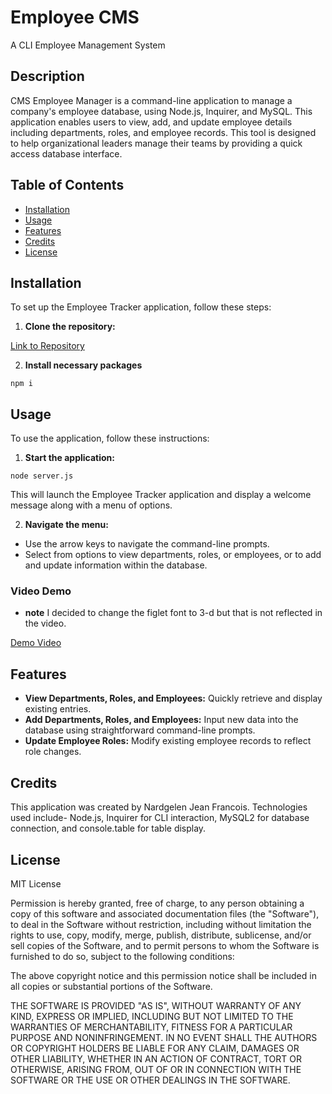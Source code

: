 # Employee CMS
A CLI Employee Management System


## Description

CMS Employee Manager is a command-line application to manage a company's employee database, using Node.js, Inquirer, and MySQL. This application enables users to view, add, and update employee details including departments, roles, and employee records. This tool is designed to help organizational leaders manage their teams by providing a quick access database interface.

## Table of Contents

- [Installation](#installation)
- [Usage](#usage)
- [Features](#features)
- [Credits](#credits)
- [License](#license)

## Installation

To set up the Employee Tracker application, follow these steps:

1. **Clone the repository:**

[Link to Repository](https://github.com/Nardgie/cms)

2. **Install necessary packages**

`npm i`


## Usage

To use the application, follow these instructions:

1. **Start the application:**

`node server.js`

This will launch the Employee Tracker application and display a welcome message along with a menu of options.

2. **Navigate the menu:**
- Use the arrow keys to navigate the command-line prompts.
- Select from options to view departments, roles, or employees, or to add and update information within the database.

### Video Demo
- **note** I decided to change the figlet font to 3-d but that is not reflected in the video.

[Demo Video](https://watch.screencastify.com/v/2tVDPscBY3Qz8OgHiWkD)


## Features

- **View Departments, Roles, and Employees:** Quickly retrieve and display existing entries.
- **Add Departments, Roles, and Employees:** Input new data into the database using straightforward command-line prompts.
- **Update Employee Roles:** Modify existing employee records to reflect role changes.

## Credits

This application was created by Nardgelen Jean Francois.
Technologies used include- Node.js, Inquirer for CLI interaction, MySQL2 for database connection, and console.table for table display.

## License

MIT License

Permission is hereby granted, free of charge, to any person obtaining a copy of this software and associated documentation files (the "Software"), to deal in the Software without restriction, including without limitation the rights to use, copy, modify, merge, publish, distribute, sublicense, and/or sell copies of the Software, and to permit persons to whom the Software is furnished to do so, subject to the following conditions:

The above copyright notice and this permission notice shall be included in all copies or substantial portions of the Software.

THE SOFTWARE IS PROVIDED "AS IS", WITHOUT WARRANTY OF ANY KIND, EXPRESS OR IMPLIED, INCLUDING BUT NOT LIMITED TO THE WARRANTIES OF MERCHANTABILITY, FITNESS FOR A PARTICULAR PURPOSE AND NONINFRINGEMENT. IN NO EVENT SHALL THE AUTHORS OR COPYRIGHT HOLDERS BE LIABLE FOR ANY CLAIM, DAMAGES OR OTHER LIABILITY, WHETHER IN AN ACTION OF CONTRACT, TORT OR OTHERWISE, ARISING FROM, OUT OF OR IN CONNECTION WITH THE SOFTWARE OR THE USE OR OTHER DEALINGS IN THE SOFTWARE.


